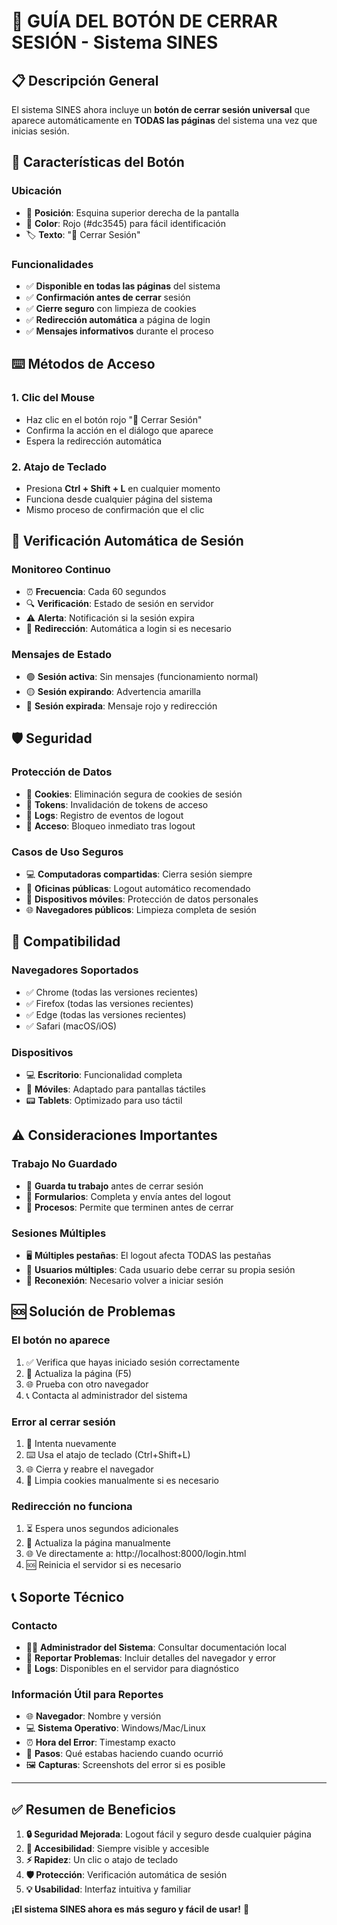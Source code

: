 # 🚪 GUÍA DEL BOTÓN DE CERRAR SESIÓN - Sistema SINES

## 📋 Descripción General

El sistema SINES ahora incluye un **botón de cerrar sesión universal** que aparece automáticamente en **TODAS las páginas** del sistema una vez que inicias sesión.

## 🎯 Características del Botón

### **Ubicación**
- 📍 **Posición**: Esquina superior derecha de la pantalla
- 🔴 **Color**: Rojo (#dc3545) para fácil identificación
- 🏷️ **Texto**: "🚪 Cerrar Sesión"

### **Funcionalidades**
- ✅ **Disponible en todas las páginas** del sistema
- ✅ **Confirmación antes de cerrar** sesión
- ✅ **Cierre seguro** con limpieza de cookies
- ✅ **Redirección automática** a página de login
- ✅ **Mensajes informativos** durante el proceso

## ⌨️ Métodos de Acceso

### **1. Clic del Mouse**
- Haz clic en el botón rojo "🚪 Cerrar Sesión"
- Confirma la acción en el diálogo que aparece
- Espera la redirección automática

### **2. Atajo de Teclado**
- Presiona **Ctrl + Shift + L** en cualquier momento
- Funciona desde cualquier página del sistema
- Mismo proceso de confirmación que el clic

## 🔄 Verificación Automática de Sesión

### **Monitoreo Continuo**
- ⏰ **Frecuencia**: Cada 60 segundos
- 🔍 **Verificación**: Estado de sesión en servidor
- ⚠️ **Alerta**: Notificación si la sesión expira
- 🔄 **Redirección**: Automática a login si es necesario

### **Mensajes de Estado**
- 🟢 **Sesión activa**: Sin mensajes (funcionamiento normal)
- 🟡 **Sesión expirando**: Advertencia amarilla
- 🔴 **Sesión expirada**: Mensaje rojo y redirección

## 🛡️ Seguridad

### **Protección de Datos**
- 🍪 **Cookies**: Eliminación segura de cookies de sesión
- 🔐 **Tokens**: Invalidación de tokens de acceso
- 📝 **Logs**: Registro de eventos de logout
- 🚫 **Acceso**: Bloqueo inmediato tras logout

### **Casos de Uso Seguros**
- 💻 **Computadoras compartidas**: Cierra sesión siempre
- 🏢 **Oficinas públicas**: Logout automático recomendado
- 📱 **Dispositivos móviles**: Protección de datos personales
- 🌐 **Navegadores públicos**: Limpieza completa de sesión

## 📱 Compatibilidad

### **Navegadores Soportados**
- ✅ Chrome (todas las versiones recientes)
- ✅ Firefox (todas las versiones recientes)
- ✅ Edge (todas las versiones recientes)
- ✅ Safari (macOS/iOS)

### **Dispositivos**
- 💻 **Escritorio**: Funcionalidad completa
- 📱 **Móviles**: Adaptado para pantallas táctiles
- 📟 **Tablets**: Optimizado para uso táctil

## ⚠️ Consideraciones Importantes

### **Trabajo No Guardado**
- 💾 **Guarda tu trabajo** antes de cerrar sesión
- 📝 **Formularios**: Completa y envía antes del logout
- 🔄 **Procesos**: Permite que terminen antes de cerrar

### **Sesiones Múltiples**
- 🖥️ **Múltiples pestañas**: El logout afecta TODAS las pestañas
- 👥 **Usuarios múltiples**: Cada usuario debe cerrar su propia sesión
- 🔄 **Reconexión**: Necesario volver a iniciar sesión

## 🆘 Solución de Problemas

### **El botón no aparece**
1. ✅ Verifica que hayas iniciado sesión correctamente
2. 🔄 Actualiza la página (F5)
3. 🌐 Prueba con otro navegador
4. 📞 Contacta al administrador del sistema

### **Error al cerrar sesión**
1. 🔄 Intenta nuevamente
2. ⌨️ Usa el atajo de teclado (Ctrl+Shift+L)
3. 🌐 Cierra y reabre el navegador
4. 🧹 Limpia cookies manualmente si es necesario

### **Redirección no funciona**
1. ⏳ Espera unos segundos adicionales
2. 🔄 Actualiza la página manualmente
3. 🌐 Ve directamente a: http://localhost:8000/login.html
4. 🆘 Reinicia el servidor si es necesario

## 📞 Soporte Técnico

### **Contacto**
- 👨‍💻 **Administrador del Sistema**: Consultar documentación local
- 📧 **Reportar Problemas**: Incluir detalles del navegador y error
- 🔧 **Logs**: Disponibles en el servidor para diagnóstico

### **Información Útil para Reportes**
- 🌐 **Navegador**: Nombre y versión
- 💻 **Sistema Operativo**: Windows/Mac/Linux
- ⏰ **Hora del Error**: Timestamp exacto
- 📝 **Pasos**: Qué estabas haciendo cuando ocurrió
- 🖼️ **Capturas**: Screenshots del error si es posible

---

## ✅ Resumen de Beneficios

1. **🔒 Seguridad Mejorada**: Logout fácil y seguro desde cualquier página
2. **🎯 Accesibilidad**: Siempre visible y accesible
3. **⚡ Rapidez**: Un clic o atajo de teclado
4. **🛡️ Protección**: Verificación automática de sesión
5. **💡 Usabilidad**: Interfaz intuitiva y familiar

**¡El sistema SINES ahora es más seguro y fácil de usar!** 🎉 